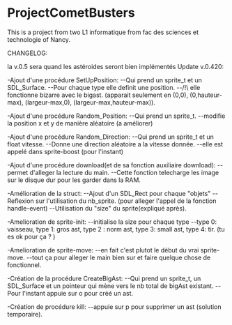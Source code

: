 # ProjectCometBusters
This is a project from two L1 informatique from fac des sciences et technologie of Nancy.

CHANGELOG:

la v.0.5 sera quand les astéroides seront bien implémentés
Update v.0.420:


-Ajout d'une procédure SetUpPosition:
--Qui prend un sprite_t et un SDL_Surface.
--Pour chaque type elle definit une position.
--/!\ elle fonctionne bizarre avec le bigast.
(apparait seulement en (0,0), (0,hauteur-max),
(largeur-max,0), (largeur-max,hauteur-max)).


-Ajout d'une procédure Random_Position:
--Qui prend un sprite_t.
--modifie la position x et y
de manière aléatoire (a améliorer)


-Ajout d'une procédure Random_Direction:
--Qui prend un sprite_t et un float vitesse.
--Donne une direction aléatoire a la vitesse donnée.
--elle est appelé dans sprite-boost (pour l'instant)


-Ajout d'une procédure download(et de sa fonction
auxiliaire download):
--permet d'alleger la lecture du main.
--Cette fonction telecharge les image sur le disque dur
pour les garder dans la RAM.


-Amélioration de la struct:
--Ajout d'un SDL_Rect pour chaque "objets"
--Reflexion sur l'utilisation du nb_sprite. (pour alleger
l'appel de la fonction handle-event)
--Utilisation du "size" du sprite(expliqué après).

-Amelioration de sprite-init:
--initialise la size pour chaque type
--type 0: vaisseau, type 1: gros ast, type 2 : norm ast,
type 3: small ast, type 4: tir. (tu es ok pour ça ? )


-Amelioration de sprite-move:
--en fait c'est plutot le début du vrai sprite-move.
--tout ça pour alleger le main bien sur et faire
quelque chose de fonctionnel.

-Création de la procédure CreateBigAst:
--Qui prend un sprite_t, un SDL_Surface et un pointeur
qui mène vers le nb total de bigAst existant.
--Pour l'instant appuie sur o pour créé un ast.

-Création de procédure kill:
--appuie sur p pour supprimer un ast (solution temporaire).
